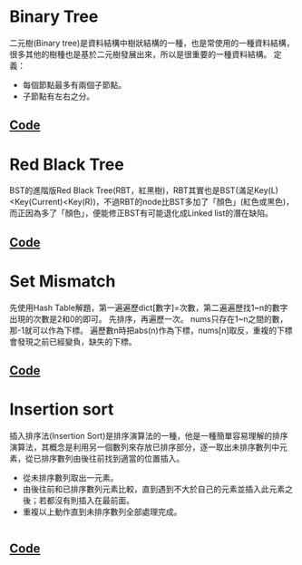 # Binary Tree
二元樹(Binary tree)是資料結構中樹狀結構的一種，也是常使用的一種資料結構，很多其他的樹種也是基於二元樹發展出來，所以是很重要的一種資料結構。
定義：
- 每個節點最多有兩個子節點。
- 子節點有左右之分。
![]()


## [Code](https://github.com/Teresakao0421/teresa/blob/master/code/Binary%20Tree.py)

# Red Black Tree
BST的進階版Red Black Tree(RBT，紅黑樹)，RBT其實也是BST(滿足Key(L)<Key(Current)<Key(R))，不過RBT的node比BST多加了「顏色」(紅色或黑色)，而正因為多了「顏色」，便能修正BST有可能退化成Linked list的潛在缺陷。
![]()

## [Code](https://github.com/Teresakao0421/teresa/blob/master/code/RedBlackTree.py)

# Set Mismatch
先使用Hash Table解題，第一遍遍歷dict[數字]=次數，第二遍遍歷找1~n的數字出現的次數是2和0的即可。
先排序，再遍歷一次。
nums只存在1~n之間的數，那-1就可以作為下標。
遍歷數n時把abs(n)作為下標，nums[n]取反，重複的下標會發現之前已經變負，缺失的下標。
## [Code](https://github.com/Teresakao0421/teresa/blob/master/code/Set%20Mismatch.py)

# Insertion sort
插入排序法(Insertion Sort)是排序演算法的一種，他是一種簡單容易理解的排序演算法，其概念是利用另一個數列來存放已排序部分，逐一取出未排序數列中元素，從已排序數列由後往前找到適當的位置插入。

- 從未排序數列取出一元素。
- 由後往前和已排序數列元素比較，直到遇到不大於自己的元素並插入此元素之後；若都沒有則插入在最前面。
- 重複以上動作直到未排序數列全部處理完成。

![]()
## [Code](https://github.com/Teresakao0421/teresa/blob/master/code/insertionSort.py)
